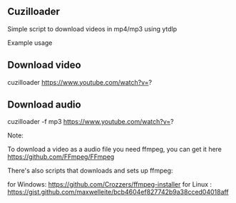 ## Cuzilloader
Simple script to download videos in mp4/mp3 using ytdlp

Example usage

## Download video 
cuzilloader https://www.youtube.com/watch?v=?

## Download audio
cuzilloader -f mp3 https://www.youtube.com/watch?v=?

Note:

To download a video as a audio file you need ffmpeg, you can get it here https://github.com/FFmpeg/FFmpeg

There's also scripts that downloads and sets up ffmpeg:

for Windows: https://github.com/Crozzers/ffmpeg-installer
for Linux : https://gist.github.com/maxwelleite/bcb4604ef827742b9a38cced04018aff
